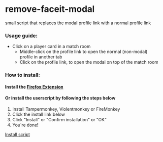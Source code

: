 # remove-faceit-modal
small script that replaces the modal profile link with a normal profile link

### Usage guide:
- Click on a player card in a match room
    - Middle-click on the profile link to open the normal (non-modal) profile in another tab
    - Click on the profile link, to open the modal on top of the match room
### How to install:
#### Install the [Firefox Extension](https://addons.mozilla.org/en-US/firefox/addon/remove-faceit-modal/)
#### Or install the userscript by following the steps below
1. Install Tampermonkey, Violentmonkey or FireMonkey
2. Click the install link below
3. Click "Install" or "Confirm installation" or "OK"
4. You're done! 

[Install script](https://github.com/shakerrrr/remove-faceit-modal/raw/master/remove-faceit-modal.user.js)
